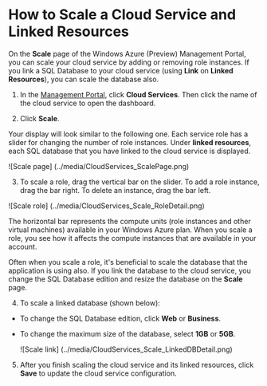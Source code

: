 
<properties umbracoNaviHide="0" pageTitle="How to Scale a Cloud Service and Linked Resources" metaKeywords="Windows Azure cloud services, cloud service, scale cloud service, scale, scale linked resources" metaDescription="Learn how to scale a cloud service and linked resources." linkid="devnav-manage-services-cloud-services" urlDisplayName="Cloud Services" headerExpose="" footerExpose="" disqusComments="1" />

<h1 id="scale">How to Scale a Cloud Service and Linked Resources</h1>

On the **Scale** page of the Windows Azure (Preview) Management Portal, you can scale your cloud service by adding or removing role instances. If you link a SQL Database to your cloud service (using **Link** on **Linked Resources**), you can scale the database also.


1. In the [Management Portal](https://manage.windowsazure.com/), click **Cloud Services**. Then click the name of the cloud service to open the dashboard.

2. Click **Scale**.

 Your display will look similar to the following one. Each service role has a slider for changing the number of role instances. Under **linked resources**, each SQL database that you have linked to the cloud service is displayed.

 ![Scale page] (../media/CloudServices_ScalePage.png)

3. To scale a role, drag the vertical bar on the slider. To add a role instance, drag the bar right. To delete an instance, drag the bar left.

 ![Scale role] (../media/CloudServices_Scale_RoleDetail.png)


 The horizontal bar represents the compute units (role instances and other virtual machines) available in your Windows Azure plan. When you scale a role, you see how it affects the compute instances that are available in your account.

 Often when you scale a role, it's beneficial to scale the database that the application is using also. If you link the database to the cloud service, you change the SQL Database edition and resize the database on the **Scale** page.

4. To scale a linked database (shown below):


- To change the SQL Database edition, click **Web** or **Business**. 


- To change the maximum size of the database, select **1GB** or **5GB**.

	![Scale link] (../media/CloudServices_Scale_LinkedDBDetail.png)


5. After you finish scaling the cloud service and its linked resources, click **Save** to update the cloud service configuration.